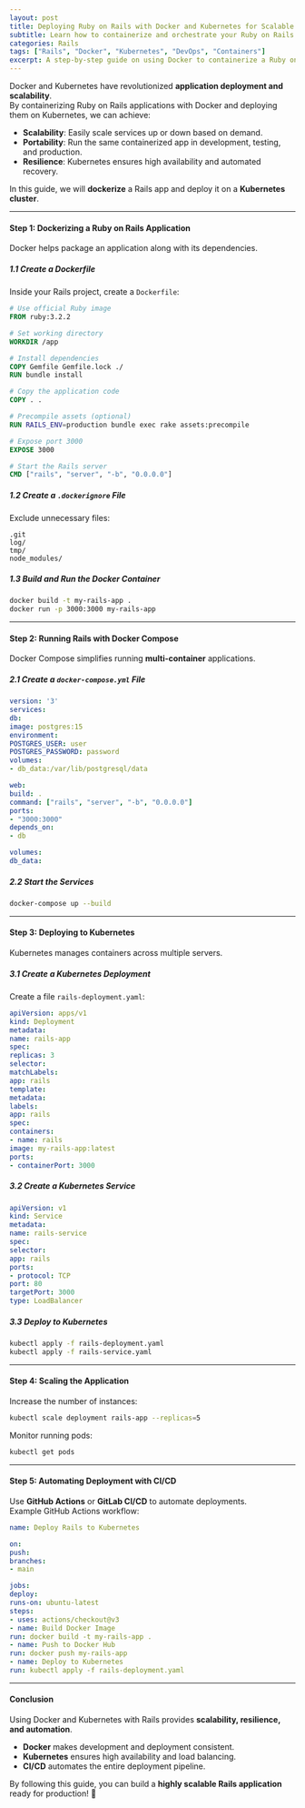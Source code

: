 ```yaml
---
layout: post
title: Deploying Ruby on Rails with Docker and Kubernetes for Scalable Applications
subtitle: Learn how to containerize and orchestrate your Ruby on Rails application using Docker and Kubernetes
categories: Rails
tags: ["Rails", "Docker", "Kubernetes", "DevOps", "Containers"]
excerpt: A step-by-step guide on using Docker to containerize a Ruby on Rails application and deploying it on Kubernetes for scalability and resilience.
---
```



Docker and Kubernetes have revolutionized **application deployment and scalability**.  
By containerizing Ruby on Rails applications with Docker and deploying them on Kubernetes, we can achieve:

- **Scalability**: Easily scale services up or down based on demand.
- **Portability**: Run the same containerized app in development, testing, and production.
- **Resilience**: Kubernetes ensures high availability and automated recovery.

In this guide, we will **dockerize** a Rails app and deploy it on a **Kubernetes cluster**.

---

#### **Step 1: Dockerizing a Ruby on Rails Application**
Docker helps package an application along with its dependencies.

##### **1.1 Create a Dockerfile**
Inside your Rails project, create a `Dockerfile`:

```dockerfile
# Use official Ruby image
FROM ruby:3.2.2

# Set working directory
WORKDIR /app

# Install dependencies
COPY Gemfile Gemfile.lock ./
RUN bundle install

# Copy the application code
COPY . .

# Precompile assets (optional)
RUN RAILS_ENV=production bundle exec rake assets:precompile

# Expose port 3000
EXPOSE 3000

# Start the Rails server
CMD ["rails", "server", "-b", "0.0.0.0"]
```

##### **1.2 Create a `.dockerignore` File**
Exclude unnecessary files:

```
.git
log/
tmp/
node_modules/
```

##### **1.3 Build and Run the Docker Container**
```sh
docker build -t my-rails-app .
docker run -p 3000:3000 my-rails-app
```

---

#### **Step 2: Running Rails with Docker Compose**
Docker Compose simplifies running **multi-container** applications.

##### **2.1 Create a `docker-compose.yml` File**
```yml
version: '3'
services:
db:
image: postgres:15
environment:
POSTGRES_USER: user
POSTGRES_PASSWORD: password
volumes:
- db_data:/var/lib/postgresql/data

web:
build: .
command: ["rails", "server", "-b", "0.0.0.0"]
ports:
- "3000:3000"
depends_on:
- db

volumes:
db_data:
```

##### **2.2 Start the Services**
```sh
docker-compose up --build
```

---

#### **Step 3: Deploying to Kubernetes**
Kubernetes manages containers across multiple servers.

##### **3.1 Create a Kubernetes Deployment**
Create a file `rails-deployment.yaml`:

```yml
apiVersion: apps/v1
kind: Deployment
metadata:
name: rails-app
spec:
replicas: 3
selector:
matchLabels:
app: rails
template:
metadata:
labels:
app: rails
spec:
containers:
- name: rails
image: my-rails-app:latest
ports:
- containerPort: 3000
```

##### **3.2 Create a Kubernetes Service**
```yml
apiVersion: v1
kind: Service
metadata:
name: rails-service
spec:
selector:
app: rails
ports:
- protocol: TCP
port: 80
targetPort: 3000
type: LoadBalancer
```

##### **3.3 Deploy to Kubernetes**
```sh
kubectl apply -f rails-deployment.yaml
kubectl apply -f rails-service.yaml
```

---

#### **Step 4: Scaling the Application**
Increase the number of instances:

```sh
kubectl scale deployment rails-app --replicas=5
```

Monitor running pods:

```sh
kubectl get pods
```

---

#### **Step 5: Automating Deployment with CI/CD**
Use **GitHub Actions** or **GitLab CI/CD** to automate deployments.  
Example GitHub Actions workflow:

```yml
name: Deploy Rails to Kubernetes

on:
push:
branches:
- main

jobs:
deploy:
runs-on: ubuntu-latest
steps:
- uses: actions/checkout@v3
- name: Build Docker Image
run: docker build -t my-rails-app .
- name: Push to Docker Hub
run: docker push my-rails-app
- name: Deploy to Kubernetes
run: kubectl apply -f rails-deployment.yaml
```

---

#### **Conclusion**
Using Docker and Kubernetes with Rails provides **scalability, resilience, and automation**.
- **Docker** makes development and deployment consistent.
- **Kubernetes** ensures high availability and load balancing.
- **CI/CD** automates the entire deployment pipeline.

By following this guide, you can build a **highly scalable Rails application** ready for production! 🚀

